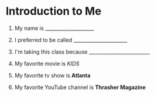 # Introduction to Me

1. My name is ____________________

1. I preferred to be called ______________________

1. I'm taking this class because _________________________

1. My favorite movie is *KIDS*

1. My favorite tv show is **Atlanta**

1. My favorite YouTube channel is **Thrasher Magazine**
